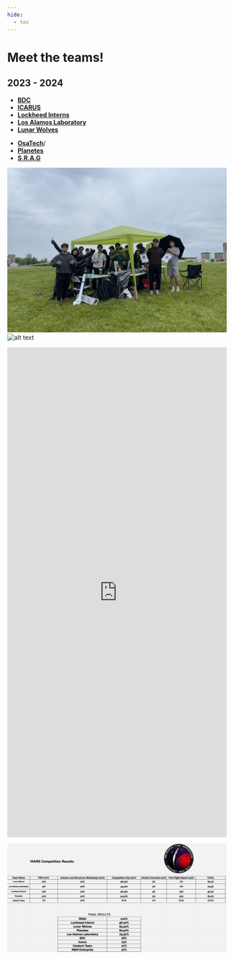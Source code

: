 ```yaml
---
hide:
  - toc
---
```


# Meet the teams!

<!-- ## 2024 - 2025 -->
<!-- - [__BDC__](2023_2024/BDC)
- [__ICARUS__](2023_2024/ICARUS)
- [__Lockheed Interns__](2023_2024/Lockheed-Interns)
- [__Los Alamos Laboratory__](2023_2024/Los-Alamos-Laboratory)
- [__Lunar Wolves__](2023_2024/Lunar-Wolves)
- [__OsaTech__](2023_2024/OsaTech)
- [__Planetes__](2023_2024/Planetes)
- [__S.R.A.G__](2023_2024/S.R.A.G) -->

## 2023 - 2024

<div class="grid cards" markdown>

- [__BDC__](2023_2024/BDC/)
- [__ICARUS__](2023_2024/ICARUS/)
- [__Lockheed Interns__](2023_2024/Lockheed-Interns/)
- [__Los Alamos Laboratory__](2023_2024/Los-Alamos-Laboratory/)
- [__Lunar Wolves__](2023_2024/Lunar-Wolves/)
<!-- - [__M&M Enterprise__](M%26M-Enterprise) -->
- [__OsaTech__](2023_2024/OsaTech)/
- [__Planetes__](2023_2024/Planetes/)
- [__S.R.A.G__](2023_2024/S.R.A.G/)

</div>

![alt text](2023_2024/IMG_6775.jpg)
![alt text](2023_2024/IMG_5183.jpg)


<div style="display: flex; justify-content: center;">
<iframe width="550" height="1125" src="https://docs.google.com/spreadsheets/d/e/2PACX-1vS-k1uMF0j1fuYFC8y9xTXoBtfGX6vRpnVRpYMMufF_O6_QYw8RuzwmwfIdyw429LFG605dHb1c6QXj/pubhtml?widget=true&amp;headers=false" frameborder="0" marginheight="0" marginwidth="0">Loading...</iframe>
</div>


![alt text](2023_2024/3.png)

